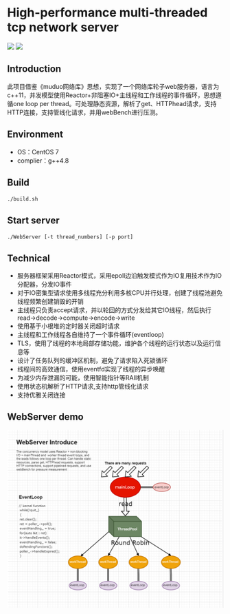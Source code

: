 # High-performance multi-threaded tcp network server
[![](https://img.shields.io/github/downloads/before25tofree/WebServer/total.svg)](https://blog.csdn.net/qq_42381849)
[![](https://img.shields.io/travis/before25tofree/WebServer/master.svg)](https://travis-ci.org/before25tofree/WebServer)
## Introduction
此项目借鉴《muduo网络库》思想，实现了一个网络库轮子web服务器，语言为c++11，并发模型使用Reactor+非阻塞IO+主线程和工作线程的事件循环，思想遵循one loop per thread。可处理静态资源，解析了get、HTTPhead请求，支持HTTP连接，支持管线化请求，并用webBench进行压测。
## Environment
- OS：CentOS 7
- complier：g++4.8
## Build
    ./build.sh
## Start server
    ./WebServer [-t thread_numbers] [-p port]
## Technical
- 服务器框架采用Reactor模式，采用epoll边沿触发模式作为IO复用技术作为IO分配器，分发IO事件
- 对于IO密集型请求使用多线程充分利用多核CPU并行处理，创建了线程池避免线程频繁创建销毁的开销
- 主线程只负责accept请求，并以轮回的方式分发给其它IO线程，然后执行read->decode->compute->encode->write
- 使用基于小根堆的定时器关闭超时请求
- 主线程和工作线程各自维持了一个事件循环(eventloop)
- TLS，使用了线程的本地局部存储功能，维护各个线程的运行状态以及运行信息等
- 设计了任务队列的缓冲区机制，避免了请求陷入死锁循环
- 线程间的高效通信，使用eventfd实现了线程的异步唤醒
- 为减少内存泄漏的可能，使用智能指针等RAII机制
- 使用状态机解析了HTTP请求,支持http管线化请求
- 支持优雅关闭连接 
## WebServer demo
![image](https://github.com/before25tofree/Images/blob/master/WebServer/WebServer.PNG)

